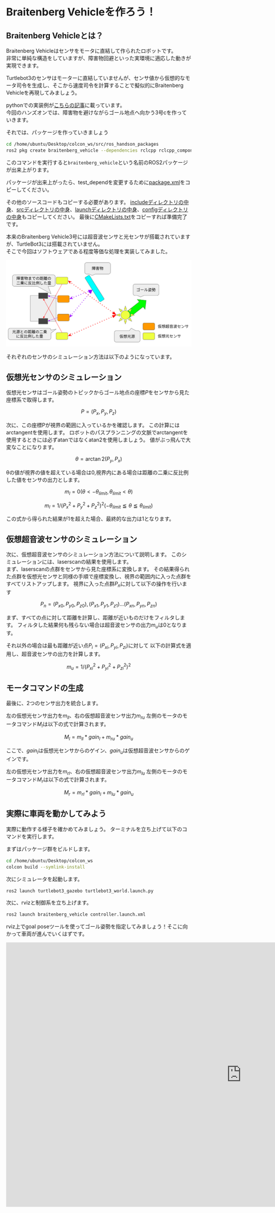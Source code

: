 # Braitenberg Vehicleを作ろう！

## Braitenberg Vehicleとは？
Braitenberg Vehicleはセンサをモータに直結して作られたロボットです。  
非常に単純な構造をしていますが、障害物回避といった実環境に適応した動きが実現できます。  

Turtlebot3のセンサはモーターに直結していませんが、センサ値から仮想的なモータ司令を生成し、そこから速度司令を計算することで擬似的にBraitenberg Vehicleを再現してみましょう。  

pythonでの実装例が[こちらの記事](https://qiita.com/domutoro406/items/c52892b5afd2de34d0fd)に載っています。  
今回のハンズオンでは、障害物を避けながらゴール地点へ向かう3号cを作っていきます。  

それでは、パッケージを作っていきましょう

```bash
cd /home/ubuntu/Desktop/colcon_ws/src/ros_handson_packages
ros2 pkg create braitenberg_vehicle --dependencies rclcpp rclcpp_components ament_cmake_auto geometry_msgs sensor_msgs tf2_ros tf2_geometry_msgs --library-name braitenberg_vehicle_controller --license Apache-2.0
```

このコマンドを実行すると`braitenberg_vehicle`という名前のROS2パッケージが出来上がります。

パッケージが出来上がったら、test_dependを変更するために[package.xml](https://github.com/OUXT-Polaris/ros_handson_packages/blob/master/braitenberg_vehicle/package.xml)をコピーしてください。

その他のソースコードもコピーする必要があります。
[includeディレクトリの中身](https://github.com/OUXT-Polaris/ros_handson_packages/tree/master/braitenberg_vehicle/include)、[srcディレクトリの中身](https://github.com/OUXT-Polaris/ros_handson_packages/tree/master/braitenberg_vehicle/src)、[launchディレクトリの中身](https://github.com/OUXT-Polaris/ros_handson_packages/tree/master/braitenberg_vehicle/launch)、[configディレクトリの中身](https://github.com/OUXT-Polaris/ros_handson_packages/tree/master/braitenberg_vehicle/config)もコピーしてください。
最後に[CMakeLists.txt](https://github.com/OUXT-Polaris/ros_handson_packages/blob/master/braitenberg_vehicle/CMakeLists.txt)をコピーすれば準備完了です。

本来のBraitenberg Vehicle3号には超音波センサと光センサが搭載されていますが、TurtleBot3には搭載されていません。  
そこで今回はソフトウェアである程度等価な処理を実装してみました。

![braitenberg vehicle](images/braitenberg_vehicle.png)

それぞれのセンサのシミュレーション方法は以下のようになっています。

## 仮想光センサのシミュレーション

仮想光センサはゴール姿勢のトピックからゴール地点の座標$P$をセンサから見た座標系で取得します。

$$
P = (P_x, P_y , P_z)
$$

次に、この座標Pが視界の範囲に入っているかを確認します。
この計算にはarctangentを使用します。
ロボットのパスプランニングの文脈でarctangentを使用するときには必ずatanではなくatan2を使用しましょう。
値がぶっ飛んで大変なことになります。

$$
\theta = \arctan2(P_y, P_x)
$$

θの値が視界の値を超えている場合は0,視界内にある場合は距離の二乗に反比例した値をセンサの出力とします。

$$
m_l = 0  (\theta < -\theta_{limit}, \theta_{limit} < \theta)
$$

$$
m_l = 1 / (P_x^2 + P_y ^2 + P_z^2) ^ 2  (-\theta_{limit} \leqq \theta \leqq \theta_{limit})
$$

この式から得られた結果が1を超えた場合、最終的な出力は1となります。

## 仮想超音波センサのシミュレーション

次に、仮想超音波センサのシミュレーション方法について説明します。
このシミュレーションには、laserscanの結果を使用します。  
まず、laserscanの点群をセンサから見た座標系に変換します。
その結果得られた点群を仮想光センサと同様の手順で座標変換し、視界の範囲内に入った点群をすべてリストアップします。
視界に入った点群$P_n$に対して以下の操作を行います

$$
P_n = (P_{x0}, P_{y0} , P_{z0}), (P_{x1}, P_{y1} , P_{z1}) ... (P_{xn}, P_{yn} , P_{zn})
$$

まず、すべての点に対して距離を計算し、距離が近いものだけをフィルタします。
フィルタした結果何も残らない場合は超音波センサの出力$m_u$は0となります。

それ以外の場合は最も距離が近い点$P_i=(P_{xi}, P_{yi} , P_{zi})$に対して
以下の計算式を適用し、超音波センサの出力を計算します。

$$
m_u = 1 / (P_{xi}^2 + P_{yi} ^2 + P_{zi}^2) ^ 2 
$$

## モータコマンドの生成

最後に、2つのセンサ出力を統合します。

左の仮想光センサ出力を$m_{ll}$、右の仮想超音波センサ出力$m_{ru}$
左側のモータのモータコマンド$M_l$は以下の式で計算されます。

$$
M_l = m_{ll} * gain_l + m_{ru} * gain_u
$$

ここで、$gain_l$は仮想光センサからのゲイン、$gain_u$は仮想超音波センサからのゲインです。

左の仮想光センサ出力を$m_{rl}$、右の仮想超音波センサ出力$m_{lu}$
左側のモータのモータコマンド$M_r$は以下の式で計算されます。

$$
M_r = m_{rl} * gain_l + m_{lu} * gain_u
$$

## 実際に車両を動かしてみよう

実際に動作する様子を確かめてみましょう。
ターミナルを立ち上げて以下のコマンドを実行します。

まずはパッケージ群をビルドします。

```bash
cd /home/ubuntu/Desktop/colcon_ws
colcon build --symlink-install
```

次にシミュレータを起動します。

```bash
ros2 launch turtlebot3_gazebo turtlebot3_world.launch.py
```

次に、rvizと制御系を立ち上げます。

```bash
ros2 launch braitenberg_vehicle controller.launch.xml
```

rviz上でgoal poseツールを使ってゴール姿勢を指定してみましょう！そこに向かって車両が進んでいくはずです。

<iframe width="1280" height="720" src="https://www.youtube.com/embed/KPfsGCKQZkA" title="YouTube video player" frameborder="0" allow="accelerometer; autoplay; clipboard-write; encrypted-media; gyroscope; picture-in-picture; web-share" allowfullscreen></iframe>

